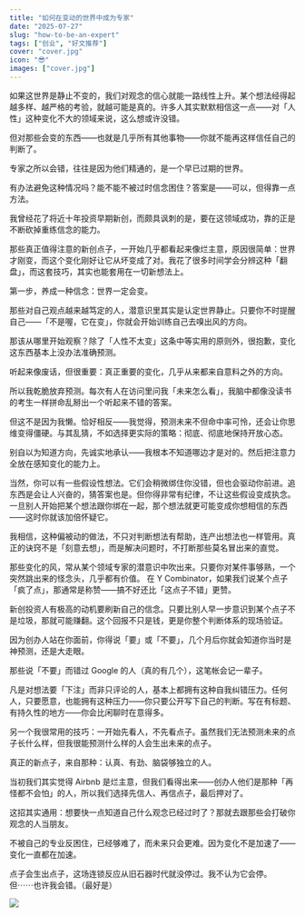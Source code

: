 ```yaml
---
title: "如何在变动的世界中成为专家"
date: "2025-07-27"
slug: "how-to-be-an-expert"
tags: ["创业", "好文推荐"]
cover: "cover.jpg"
icon: "😎"
images: ["cover.jpg"]
---
```

如果这世界是静止不变的，我们对观念的信心就能一路线性上升。某个想法经得起越多样、越严格的考验，就越可能是真的。许多人其实默默相信这一点——对「人性」这种变化不大的领域来说，这么想或许没错。



但对那些会变的东西——也就是几乎所有其他事物——你就不能再这样信任自己的判断了。



专家之所以会错，往往是因为他们精通的，是一个早已过期的世界。



有办法避免这种情况吗？能不能不被过时信念困住？答案是——可以，但得靠一点方法。



我曾经花了将近十年投资早期新创，而颇具讽刺的是，要在这领域成功，靠的正是不断砍掉重练信念的能力。



那些真正值得注意的新创点子，一开始几乎都看起来像烂主意，原因很简单：世界才刚变，而这个变化刚好让它从坏变成了对。我花了很多时间学会分辨这种「翻盘」，而这套技巧，其实也能套用在一切新想法上。



第一步，养成一种信念：世界一定会变。



那些对自己观点越来越笃定的人，潜意识里其实是认定世界静止。只要你不时提醒自己——「不是喔，它在变」，你就会开始训练自己去嗅出风的方向。



那该从哪里开始观察？除了「人性不太变」这条中等实用的原则外，很抱歉，变化这东西基本上没办法准确预测。



听起来像废话，但很重要：真正重要的变化，几乎从来都来自意料之外的方向。



所以我乾脆放弃预测。每次有人在访问里问我「未来怎么看」，我脑中都像没读书的考生一样拼命乱掰出一个听起来不错的答案。



但这不是因为我懒。恰好相反——我觉得，预测未来不但命中率可怜，还会让你思维变得僵硬。与其乱猜，不如选择更实际的策略：彻底、彻底地保持开放心态。



别自以为知道方向，先诚实地承认——我根本不知道哪边才是对的。然后把注意力全放在感知变化的能力上。



当然，你可以有一些假设性想法。它们会稍微绑住你没错，但也会驱动你前进。追东西是会让人兴奋的，猜答案也是。但你得非常有纪律，不让这些假设变成执念。
一旦别人开始把某个想法跟你绑在一起，那个想法就更可能变成你想相信的东西——这时你就该加倍怀疑它。



我相信，这种偏被动的做法，不只对判断想法有帮助，连产出想法也一样管用。真正的诀窍不是「刻意去想」，而是解决问题时，不打断那些莫名冒出来的直觉。



那些变化的风，常从某个领域专家的潜意识中吹出来。只要你对某件事够熟，一个突然跳出来的怪念头，几乎都有价值。
在 Y Combinator，如果我们说某个点子「疯了点」，那通常是称赞——搞不好还比「这点子不错」更赞。



新创投资人有极高的动机要刷新自己的信念。只要比别人早一步意识到某个点子不是垃圾，那就可能赚翻。这个回报不只是钱，更是你整个判断体系的现场验证。



因为创办人站在你面前，你得说「要」或「不要」，几个月后你就会知道你当时是神预测，还是大走眼。



那些说「不要」而错过 Google 的人（真的有几个），这笔帐会记一辈子。



凡是对想法要「下注」而非只评论的人，基本上都拥有这种自我纠错压力。任何人，只要愿意，也能拥有这种压力——你只要公开写下自己的判断。写在有标题、有持久性的地方——你会比闲聊时在意得多。



另一个我很常用的技巧：一开始先看人，不先看点子。虽然我们无法预测未来的点子长什么样，但我很能预测什么样的人会生出未来的点子。



真正的新点子，来自那种：认真、有劲、脑袋够独立的人。



当初我们其实觉得 Airbnb 是烂主意，但我们看得出来——创办人他们是那种「再怪都不会怕」的人，所以我们选择先信人、再信点子，最后押对了。



这招其实通用：想要快一点知道自己什么观念已经过时了？那就去跟那些会打破你观念的人当朋友。



不被自己的专业反困住，已经够难了，而未来只会更难。因为变化不是加速了——变化一直都在加速。



点子会生出点子，这场连锁反应从旧石器时代就没停过。我不认为它会停。
但⋯⋯也许我会错。（最好是）




![](https://prod-files-secure.s3.us-west-2.amazonaws.com/112d0858-5090-4d34-a606-b75eb8d65fd2/46476355-9cf3-4e99-9b7a-3531bc426380/1000202064.png?X-Amz-Algorithm=AWS4-HMAC-SHA256&X-Amz-Content-Sha256=UNSIGNED-PAYLOAD&X-Amz-Credential=ASIAZI2LB46635CUB2ER%2F20250815%2Fus-west-2%2Fs3%2Faws4_request&X-Amz-Date=20250815T045433Z&X-Amz-Expires=3600&X-Amz-Security-Token=IQoJb3JpZ2luX2VjEAkaCXVzLXdlc3QtMiJHMEUCIF0yxvHAFIV4Ao6EG0gOKtgpv2SUDFmCI0W%2BKjsLECkXAiEA4l3q6HZ1DEX4iNkBrA0Fe%2F%2FNQcMOdL8lgQdiGNd%2F6%2B0q%2FwMIUhAAGgw2Mzc0MjMxODM4MDUiDMRsuz1B29i3D1%2B9fircA1QkiQiBv8riWm32BCPlnSoBqsQnZInQynEAEw0joDfS8fiVI4l5ivYea9JShq9QPyGk9l7Hu4eXhu7dc1cvDyOEjnNNEcqAY3K43vd%2B2jwNp46B3V36KPAf1iWK1zN%2B8CwqHxOJ%2FzqmmPvAxKbKGrRdXzTtAF85m57AAwlqQvNfT%2Fu4eWV0%2BWwqdOauvRs6dQzyRfdBMuYE89rW%2FG3yljDOQPwyz7H9Z0g3MngGCmJ%2FusYbEH0K%2Fd5psZJQ7UStcBfZsX6it%2FgZpoDY5GB4qOSU7JLVrN6pkmxpfGQ%2FY%2F9mRbWWlfcKmxzuXX77AaZaCGO%2B4oUml%2Fkz%2BWW6hmGYyU%2BX2Yp28XawIFITSMsAvQyk7F0wmnqgvOhzSqC0R1oCYcVQUJoRkMTQH7ndQ4QxvkU8SMXznOERemBgDoBRv1%2FW9ZY%2BHTUBEveH8c%2FaugdHhQ7cgMEQxV6jQej2eO6TzdWtV282uVxu3W7VAgDU2yoK9LwWOYZDWErsSrrrB6UtqWaKUmbWjCFSEBD9htkuaIBkisX8Ye5OVk8SbYTwkaaDsvWFPWJR%2Fpx43Knl4I9W%2BRyMMdmqA%2BZzsN5hzUdcb36Z1oJShj%2FCaE3KerwKBaXO9tSX74dq%2B1X3VxI2MOuH%2BsQGOqUBTKGws%2F0YoEeED5t7cQBwhGHtfQ3w0jxR7%2BAjqst5pQI9l3KuTzP1JlympJVTF6v1WR1orlVJ0ISfRgGr6iCF3Gx%2B0towgau%2Fe1P5Lp%2BTOPKqr%2BpBHERfp%2Fp5H2AQyEXpfRT%2FlYgAemci560JIc9bHDYR8JwGkDs%2Fal6f6nCE7N6PuYt50NYX7dbFnmeUzM8bN0Xnas8QzzOb%2BbUrwgWOCVO30AK4&X-Amz-Signature=9e01fd41b6dbdf620fb347d5ec8fa848687e8a1bf304fb7fd926de717c35232b&X-Amz-SignedHeaders=host&x-amz-checksum-mode=ENABLED&x-id=GetObject)

